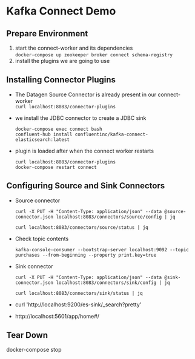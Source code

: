 # Kafka Connect Demo

## Prepare Environment

1. start the connect-worker and its dependencies  
   `docker-compose up zookeeper broker connect schema-registry`
2. install the plugins we are going to use  

## Installing Connector Plugins

* The Datagen Source Connector is already present in our connect-worker  
  `curl localhost:8083/connector-plugins`
* we install the JDBC connector to create a JDBC sink
  
      docker-compose exec connect bash
      confluent-hub install confluentinc/kafka-connect-elasticsearch:latest
 
* plugin is loaded after when the connect worker restarts 

      curl localhost:8083/connector-plugins
      docker-compose restart connect

## Configuring Source and Sink Connectors


* Source connector

      curl -X PUT -H "Content-Type: application/json" --data @source-connector.json localhost:8083/connectors/source/config | jq

      curl localhost:8083/connectors/source/status | jq

* Check topic contents

      kafka-console-consumer --bootstrap-server localhost:9092 --topic purchases --from-beginning --property print.key=true

* Sink connector

      curl -X PUT -H "Content-Type: application/json" --data @sink-connector.json localhost:8083/connectors/sink/config | jq

      curl localhost:8083/connectors/sink/status | jq

* curl 'http://localhost:9200/es-sink/_search?pretty'
* http://localhost:5601/app/home#/
    

## Tear Down

docker-compose stop


